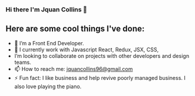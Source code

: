 ### Hi there I'm Jquan Collins 👋



##                             Here are some cool things I've done:

- 🔭 I’m a Front End Developer.
- 🌱 I currently work with Javascript React, Redux, JSX, CSS,
- I’m looking to collaborate on projects with other developers and design teams.
- 📫 How to reach me: jquancollins96@gmail.com
- ⚡ Fun fact: I like business and help revive poorly managed business. I also love playing the piano.
